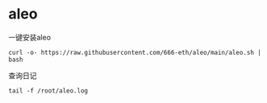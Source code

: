 # aleo


一键安装aleo
```
curl -o- https://raw.githubusercontent.com/666-eth/aleo/main/aleo.sh | bash 
```

查询日记
```
tail -f /root/aleo.log
```
